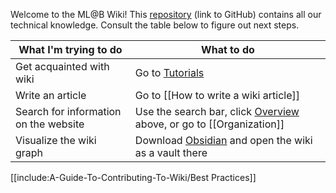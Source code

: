 Welcome to the ML@B Wiki! This [repository](https://github.com/mlberkeley/wiki) (link to GitHub) contains all our technical knowledge. Consult the table below to figure out next steps.

|What I'm trying to do|What to do|
|---------------------|----------|
|Get acquainted with wiki|Go to [Tutorials](./Tutorials/)|
|Write an article|Go to [[How to write a wiki article]]|
|Search for information on the website|Use the search bar, click [Overview](./gollum/overview) above, or go to [[Organization]]|
|Visualize the wiki graph|Download [Obsidian](https://obsidian.md) and open the wiki as a vault there|

[[include:A-Guide-To-Contributing-To-Wiki/Best Practices]]